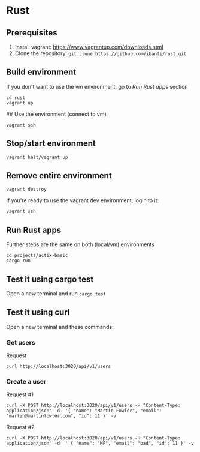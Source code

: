 # Rust

## Prerequisites

1. Install vagrant: https://www.vagrantup.com/downloads.html
2. Clone the repository: `git clone https://github.com/ibanfi/rust.git`

## Build environment

If you don't want to use the vm environment, go to _Run Rust apps_ section

```
cd rust
vagrant up
```
## Use the environment (connect to vm)

`vagrant ssh`

## Stop/start environment

`vagrant halt/vagrant up`

## Remove entire environment

`vagrant destroy`

If you're ready to use the vagrant dev environment, login to it:

`vagrant ssh`

## Run Rust apps

Further steps are the same on both (local/vm) environments
```
cd projects/actix-basic
cargo run
```

## Test it using cargo test
Open a new terminal and run
```cargo test```

## Test it using curl
Open a new terminal and these commands:
### Get users
Request

`curl http://localhost:3020/api/v1/users`
### Create a user
Request #1

`curl -X POST http://localhost:3020/api/v1/users -H "Content-Type: application/json" -d  '{ "name": "Martin Fowler", "email": "martin@martinfowler.com", "id": 11 }' -v`

Request #2

`curl -X POST http://localhost:3020/api/v1/users -H "Content-Type: application/json" -d  ' { "name": "MF", "email": "bad", "id": 11 }' -v`